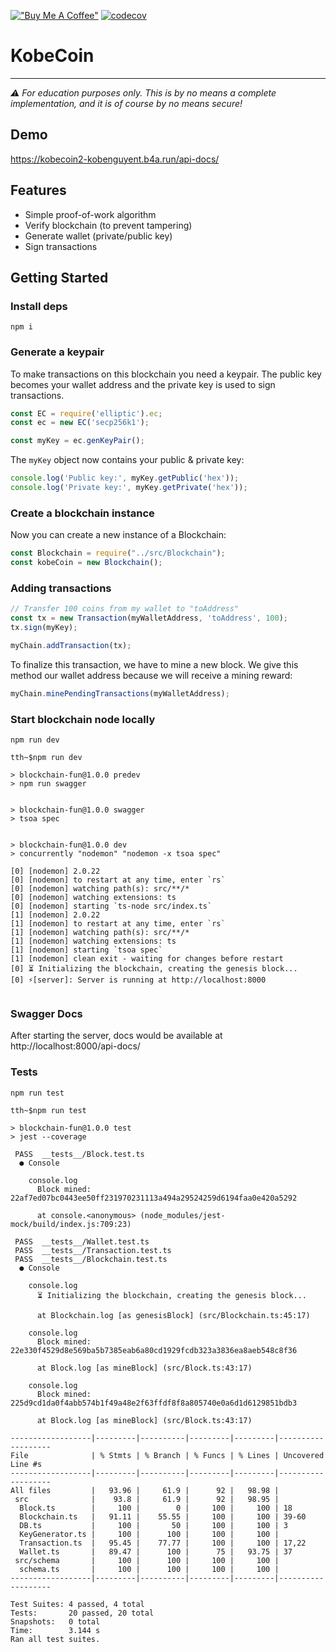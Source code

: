 [!["Buy Me A Coffee"](https://www.buymeacoffee.com/assets/img/custom_images/orange_img.png)](https://www.buymeacoffee.com/peternguyew) [![codecov](https://codecov.io/gh/kobenguyent/blockchain-fun/branch/main/graph/badge.svg?token=1d9k6IE7LW)](https://codecov.io/gh/kobenguyent/blockchain-fun)
# KobeCoin
---

*⚠️ For education purposes only. This is by no means a complete implementation, and it is of course by no means secure!*

## Demo 
https://kobecoin2-kobenguyent.b4a.run/api-docs/

## Features

* Simple proof-of-work algorithm
* Verify blockchain (to prevent tampering)
* Generate wallet (private/public key)
* Sign transactions

## Getting Started

### Install deps
```
npm i
```

### Generate a keypair
To make transactions on this blockchain you need a keypair. The public key becomes your wallet address and the private key is used to sign transactions.

```js
const EC = require('elliptic').ec;
const ec = new EC('secp256k1');

const myKey = ec.genKeyPair();
```

The `myKey` object now contains your public & private key:

```ts
console.log('Public key:', myKey.getPublic('hex'));
console.log('Private key:', myKey.getPrivate('hex'));
```

### Create a blockchain instance
Now you can create a new instance of a Blockchain:

```ts
const Blockchain = require("../src/Blockchain");
const kobeCoin = new Blockchain();
```

### Adding transactions
```js
// Transfer 100 coins from my wallet to "toAddress"
const tx = new Transaction(myWalletAddress, 'toAddress', 100);
tx.sign(myKey);

myChain.addTransaction(tx);
```

To finalize this transaction, we have to mine a new block. We give this method our wallet address because we will receive a mining reward:

```js
myChain.minePendingTransactions(myWalletAddress);
```

### Start blockchain node locally

````
npm run dev

tth~$npm run dev

> blockchain-fun@1.0.0 predev
> npm run swagger


> blockchain-fun@1.0.0 swagger
> tsoa spec


> blockchain-fun@1.0.0 dev
> concurrently "nodemon" "nodemon -x tsoa spec"

[0] [nodemon] 2.0.22
[0] [nodemon] to restart at any time, enter `rs`
[0] [nodemon] watching path(s): src/**/*
[0] [nodemon] watching extensions: ts
[0] [nodemon] starting `ts-node src/index.ts`
[1] [nodemon] 2.0.22
[1] [nodemon] to restart at any time, enter `rs`
[1] [nodemon] watching path(s): src/**/*
[1] [nodemon] watching extensions: ts
[1] [nodemon] starting `tsoa spec`
[1] [nodemon] clean exit - waiting for changes before restart
[0] ⏳ Initializing the blockchain, creating the genesis block...
[0] ⚡️[server]: Server is running at http://localhost:8000


````

### Swagger Docs

After starting the server, docs would be available at http://localhost:8000/api-docs/


### Tests

````
npm run test

tth~$npm run test

> blockchain-fun@1.0.0 test
> jest --coverage

 PASS  __tests__/Block.test.ts
  ● Console

    console.log
      Block mined: 22af7ed07bc0443ee50ff231970231113a494a29524259d6194faa0e420a5292

      at console.<anonymous> (node_modules/jest-mock/build/index.js:709:23)

 PASS  __tests__/Wallet.test.ts
 PASS  __tests__/Transaction.test.ts
 PASS  __tests__/Blockchain.test.ts
  ● Console

    console.log
      ⏳ Initializing the blockchain, creating the genesis block...

      at Blockchain.log [as genesisBlock] (src/Blockchain.ts:45:17)

    console.log
      Block mined: 22e330f4529d8e569ba5b7385eab6a80cd1929fcdb323a3836ea8aeb548c8f36

      at Block.log [as mineBlock] (src/Block.ts:43:17)

    console.log
      Block mined: 225d9cd1da0f4abb574b1f49a48e2f63ffdf8f8a805740e0a6d1d6129851bdb3

      at Block.log [as mineBlock] (src/Block.ts:43:17)

------------------|---------|----------|---------|---------|-------------------
File              | % Stmts | % Branch | % Funcs | % Lines | Uncovered Line #s 
------------------|---------|----------|---------|---------|-------------------
All files         |   93.96 |     61.9 |      92 |   98.98 |                   
 src              |    93.8 |     61.9 |      92 |   98.95 |                   
  Block.ts        |     100 |        0 |     100 |     100 | 18                
  Blockchain.ts   |   91.11 |    55.55 |     100 |     100 | 39-60             
  DB.ts           |     100 |       50 |     100 |     100 | 3                 
  KeyGenerator.ts |     100 |      100 |     100 |     100 |                   
  Transaction.ts  |   95.45 |    77.77 |     100 |     100 | 17,22             
  Wallet.ts       |   89.47 |      100 |      75 |   93.75 | 37                
 src/schema       |     100 |      100 |     100 |     100 |                   
  schema.ts       |     100 |      100 |     100 |     100 |                   
------------------|---------|----------|---------|---------|-------------------

Test Suites: 4 passed, 4 total
Tests:       20 passed, 20 total
Snapshots:   0 total
Time:        3.144 s
Ran all test suites.

````
